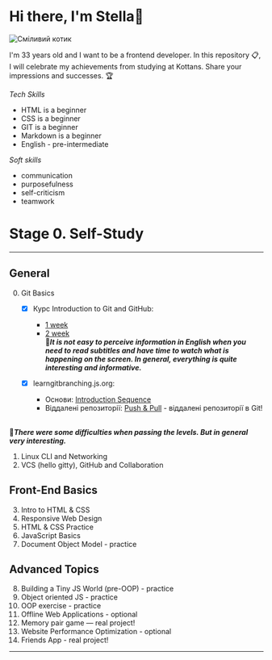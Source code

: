 # **Hi there, I'm Stella**:wave:

![Сміливий котик](https://cdn.abo.media/upload/article/res/770-430/o_1fvlg5oeb1gvq1v4rruvaq4gpccj.jpg)

I'm 33 years old and I want to be a frontend developer.
In this repository :clipboard:, I will celebrate my achievements from studying at Kottans. Share your impressions and successes.
:trophy:

_Tech Skills_
- HTML is a beginner
- CSS is a beginner
- GIT is a beginner
- Markdown is a beginner
- English - pre-intermediate

_Soft skills_
- communication
- purposefulness
- self-criticism
- teamwork

# Stage 0. Self-Study
___

## General 
 0. Git Basics

    - [x] Курс Introduction to Git and GitHub:
         - [1 week](https://www.screencast.com/t/RQGJl8pDLhE)
         - [2 week](https://www.screencast.com/t/twCAayH4r9)
 </br> :vhs:***It is not easy to perceive information in English when you need to read subtitles and have time to watch what is happening on the screen. In general, everything is quite interesting and informative.***

    - [x] learngitbranching.js.org:
         - Основи: [Introduction Sequence](https://www.screencast.com/t/ed3iLmkvQAq)
         - Віддалені репозиторії: [Push & Pull](https://www.screencast.com/t/FMvJKPQjj2) - віддалені репозиторії в Git!
  
 </br> :vhs:***There were some difficulties when passing the levels. But in general very interesting.***

 1. Linux CLI and Networking</br>
 2. VCS (hello gitty), GitHub and Collaboration

## Front-End Basics
 3. Intro to HTML & CSS</br>
 4. Responsive Web Design</br>
 5. HTML & CSS Practice</br>
 6. JavaScript Basics</br>
 7. Document Object Model - practice

## Advanced Topics
 8. Building a Tiny JS World (pre-OOP) - practice</br>
 9. Object oriented JS - practice</br>
10. OOP exercise - practice</br>
11. Offline Web Applications - optional</br>
12. Memory pair game — real project!</br>
13. Website Performance Optimization - optional</br>
14. Friends App - real project!
____
